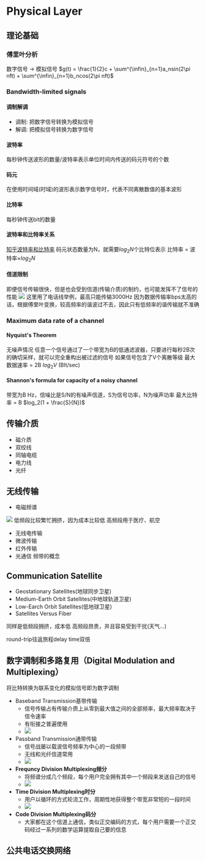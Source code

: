 # Physical Layer
## 理论基础
### 傅里叶分析
数字信号 -> 模拟信号
$g(t) = \frac{1}{2}c + \sum^{\infin}_{n=1}a_nsin(2\pi nft) + \sum^{\infin}_{n=1}b_ncos(2\pi nft)$
### Bandwidth-limited signals
#### 调制解调
- 调制: 把数字信号转换为模拟信号
- 解调: 把模拟信号转换为数字信号
#### 波特率
每秒钟传送波形的数量/波特率表示单位时间内传送的码元符号的个数
#### 码元
在使用时间域(时域)的波形表示数字信号时，代表不同离散数值的基本波形
#### 比特率
每秒钟传送bit的数量
#### 波特率和比特率关系
[知乎波特率和比特率](https://zhuanlan.zhihu.com/p/630588317)
码元状态数量为N，就需要$log_2N$个比特位表示
比特率 = 波特率$\times log_2N$

#### 信道限制
即便信号传输很快，但是也会受到信道(传输介质)的制约，也可能发挥不了信号的性能
![](./ref//note2-1.png)
这里用了电话线举例，最高只能传输3000Hz
因为数据传输率bps太高的话，根据傅里叶变换，较高频率的谐波过不去，因此只有低频率的谐传输就不准确
### Maximum data rate of a channel
#### Nyquist's Theorem
无噪声情况
任意一个信号通过了一个带宽为B的低通滤波器，只要进行每秒2B次的确切采样，就可以完全重构出被过滤的信号
如果信号包含了V个离散等级
最大数据速率 = 2B $log_2V$ (BIt/sec)
#### Shannon's formula for capacity of a noisy channel
带宽为B Hz，信噪比是S/N的有噪声信道，S为信号功率，N为噪声功率
最大比特率 = B $log_2(1 + \frac{S}{N})$
## 传输介质
- 磁介质
- 双绞线
- 同轴电缆
- 电力线
- 光纤

## 无线传输
- 电磁频谱

![](./ref/note2-2.png)
低频段比较繁忙拥挤，因为成本比较低
高频段用于医疗、航空

- 无线电传输
- 微波传输
- 红外传输
- 光通信
频带的概念

## Communication Satellite
- Geostationary Satellites(地球同步卫星)
- Medium-Earth Orbit Satellites(中地球轨道卫星)
- Low-Earch Orbit Satellites(低地球卫星)
- Satellites Versus Fiber

同样是低频段拥挤，成本低
高频段昂贵，并且容易受到干扰(天气...)

round-trip往返旅程delay time双倍

## 数字调制和多路复用（Digital Modulation and Multiplexing）
将比特转换为联系变化的模拟信号即为数字调制

- Baseband Transmission基带传输
  - 信号传输占有传输介质上从零到最大值之间的全部频率，最大频率取决于信令速率
  - 有衔接之普遍使用
  - ![](./ref/note2-3.png)
- Passband Transmission通带传输
  - 信号战屡以载波信号频率为中心的一段频带
  - 无线和光纤信道常用
  - ![](./ref/note2-4.png)
- **Frequncy Division Multiplexing频分**
  - 将频谱分成几个频段，每个用户完全拥有其中一个频段来发送自己的信号
  - ![](./ref/note2-5.png)
- **Time Division Multiplexing时分**
  - 用户以循环的方式轮流工作，周期性地获得整个带宽非常短的一段时间
  - ![](./ref/note2-6.png)
- **Code Division Multiplexing码分**
  - 大家都在这个信道上通信，类似正交编码的方式，每个用户需要一个正交码经过一系列的数学运算提取自己要的信息

## 公共电话交换网络
